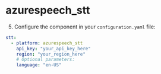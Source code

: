 # azurespeech_stt

5. Configure the component in your `configuration.yaml` file:

```yaml
stt:
  - platform: azurespeech_stt
    api_key: "your_api_key_here"
    region: "your_region_here"
    # Optional parameters:
    language: "en-US"